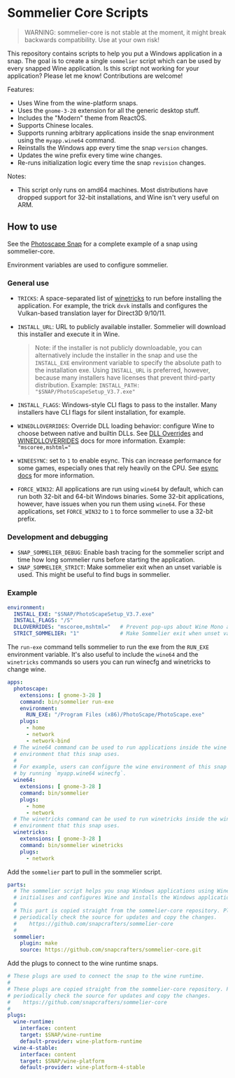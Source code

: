 # Sommelier Core Scripts

> WARNING: sommelier-core is not stable at the moment, it might break backwards compatibility. Use at your own risk!

This repository contains scripts to help you put a Windows application in a snap. The goal is to create a single `sommelier` script which can be used by every snapped Wine application. Is this script not working for your application? Please let me know! Contributions are welcome!

Features:

* Uses Wine from the wine-platform snaps.
* Uses the `gnome-3-28` extension for all the generic desktop stuff.
* Includes the "Modern" theme from ReactOS.
* Supports Chinese locales.
* Supports running arbitrary applications inside the snap environment using the `myapp.wine64` command.
* Reinstalls the Windows app every time the snap `version` changes.
* Updates the wine prefix every time wine changes.
* Re-runs initialization logic every time the snap `revision` changes.  

Notes:

* This script only runs on amd64 machines. Most distributions have dropped support for 32-bit installations, and Wine isn't very useful on ARM.

## How to use

See the [Photoscape Snap](https://github.com/snapcrafters/photoscape) for a complete example of a snap using sommelier-core.

Environment variables are used to configure sommelier.

### General use

* `TRICKS`: A space-separated list of [winetricks](https://wiki.winehq.org/Winetricks) to run before installing the application. For example, the trick `dxvk` installs and configures the Vulkan-based translation layer for Direct3D 9/10/11.
* `INSTALL_URL`: URL to publicly available installer. Sommelier will download this installer and execute it in Wine.
  
  > Note: if the installer is not publicly downloadable, you can alternatively include the installer in the snap and use the `INSTALL_EXE` environment variable to specify the absolute path to the installation exe. Using `INSTALL_URL` is preferred, however, because many installers have licenses that prevent third-party distribution. Example: `INSTALL_PATH: "$SNAP/PhotoScapeSetup_V3.7.exe"`
* `INSTALL_FLAGS`: Windows-style CLI flags to pass to the installer. Many installers have CLI flags for silent installation, for example.
* `WINEDLLOVERRIDES`: Override DLL loading behavior: configure Wine to choose between native and builtin DLLs. See [DLL Overrides](https://wiki.winehq.org/Wine_User%27s_Guide#DLL_Overrides) and [WINEDLLOVERRIDES](https://wiki.winehq.org/Wine_User%27s_Guide#WINEDLLOVERRIDES.3DDLL_Overrides) docs for more information. Example: `"mscoree,mshtml="`
* `WINEESYNC`: set to `1` to enable esync. This can increase performance for some games, especially ones that rely heavily on the CPU. See [esync docs](https://github.com/zfigura/wine/blob/esync/README.esync) for more information.
* `FORCE_WIN32`: All applications are run using `wine64` by default, which can run both 32-bit and 64-bit Windows binaries. Some 32-bit applications, however, have issues when you run them using `wine64`. For these applications, set `FORCE_WIN32` to `1` to force sommelier to use a 32-bit prefix.

### Development and debugging

* `SNAP_SOMMELIER_DEBUG`: Enable bash tracing for the sommelier script and time how long sommelier runs before starting the application.
* `SNAP_SOMMELIER_STRICT`: Make sommelier exit when an unset variable is used. This might be useful to find bugs in sommelier.

### Example

```yaml
environment:
  INSTALL_EXE: "$SNAP/PhotoScapeSetup_V3.7.exe"
  INSTALL_FLAGS: "/S"
  DLLOVERRIDES: "mscoree,mshtml="   # Prevent pop-ups about Wine Mono and Wine Gecko
  STRICT_SOMMELIER: "1"             # Make Sommelier exit when unset variable is used. (useful to find bugs)
```

The `run-exe` command tells sommelier to run the exe from the `RUN_EXE` environment variable. It's also useful to include the `wine64` and the `winetricks` commands so users you can run winecfg and winetricks to change wine.

```yaml
apps:
  photoscape:
    extensions: [ gnome-3-28 ]
    command: bin/sommelier run-exe
    environment:
      RUN_EXE: "/Program Files (x86)/PhotoScape/PhotoScape.exe"
    plugs:
      - home
      - network
      - network-bind
  # The wine64 command can be used to run applications inside the wine
  # environment that this snap uses.
  #
  # For example, users can configure the wine environment of this snap
  # by running `myapp.wine64 winecfg`.
  wine64:
    extensions: [ gnome-3-28 ]
    command: bin/sommelier
    plugs:
      - home
      - network
  # The winetricks command can be used to run winetricks inside the wine
  # environment that this snap uses.
  winetricks:
    extensions: [ gnome-3-28 ]
    command: bin/sommelier winetricks
    plugs:
      - network
```

Add the `sommelier` part to pull in the sommelier script.

```yaml
parts:
  # The sommelier script helps you snap Windows applications using Wine. It 
  # initialises and configures Wine and installs the Windows application.
  #
  # This part is copied straight from the sommelier-core repository. Please
  # periodically check the source for updates and copy the changes.
  #    https://github.com/snapcrafters/sommelier-core
  #
  sommelier:
    plugin: make
    source: https://github.com/snapcrafters/sommelier-core.git
```

Add the plugs to connect to the wine runtime snaps.

```yaml
# These plugs are used to connect the snap to the wine runtime.
#
# These plugs are copied straight from the sommelier-core repository. Please
# periodically check the source for updates and copy the changes.
#    https://github.com/snapcrafters/sommelier-core
#
plugs:
  wine-runtime:
    interface: content
    target: $SNAP/wine-runtime
    default-provider: wine-platform-runtime
  wine-4-stable:
    interface: content
    target: $SNAP/wine-platform
    default-provider: wine-platform-4-stable
```

